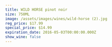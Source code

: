 ```yaml
---
title: WILD HORSE pinot noir
size: 750ML
image: /assets/images/wines/wild-horse (2).jpg
reg_price: $17.99
special_price: $14.99
expiration_date: 2016-05-03T00:00:00.000Z
show_wine: false
---
```



